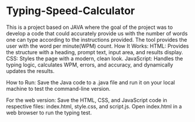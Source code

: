 # Typing-Speed-Calculator
This is a project based on JAVA where the goal of the project was to develop a code that could accurately provide us  with the number of words one can type according to the instructions provided. The tool provides the user with the  word per minute(WPM) count.
How It Works:
HTML: Provides the structure with a heading, prompt text, input area, and results display.
CSS: Styles the page with a modern, clean look.
JavaScript: Handles the typing logic, calculates WPM, errors, and accuracy, and dynamically updates the results.

How to Run:
Save the Java code to a .java file and run it on your local machine to test the command-line version.

For the web version:
Save the HTML, CSS, and JavaScript code in respective files: index.html, style.css, and script.js.
Open index.html in a web browser to run the typing test.
